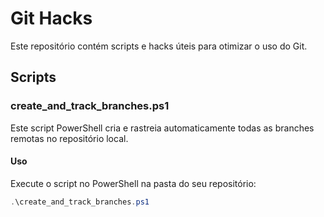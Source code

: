 # Git Hacks

Este repositório contém scripts e hacks úteis para otimizar o uso do Git.

## Scripts

### create_and_track_branches.ps1

Este script PowerShell cria e rastreia automaticamente todas as branches remotas no repositório local.

#### Uso

Execute o script no PowerShell na pasta do seu repositório:

```powershell
.\create_and_track_branches.ps1
```


